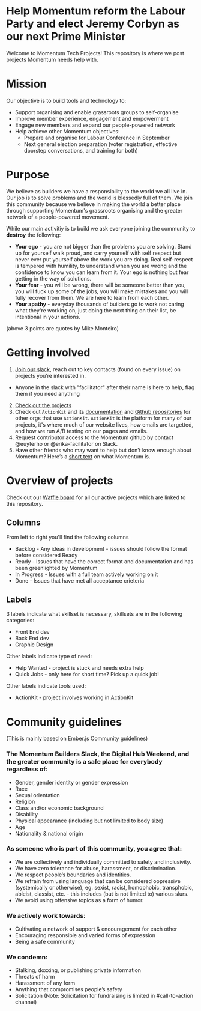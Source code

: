 # Help Momentum reform the Labour Party and elect Jeremy Corbyn as our next Prime Minister
Welcome to Momentum Tech Projects! This repository is where we post projects Momentum needs help with.

# Mission
Our objective is to build tools and technology to:
- Support organising and enable grassroots groups to self-organise
- Improve member experience, engagement and empowerment 
- Engage new members and expand our people-powered network
- Help achieve other Momentum objectives:
  - Prepare and organise for Labour Conference in September
  - Next general election preparation (voter registration, effective doorstep conversations, and training for both)
 
# Purpose
We believe as builders we have a responsibility to the world we all live in. Our job is to solve problems and the world is blessedly full of them. We join this community because we believe in making the world a better place through supporting Momentum's grassroots organising and the greater network of a people-powered movement.

While our main activitiy is to build we ask everyone joining the community to **destroy** the following:
- **Your ego** - you are not bigger than the problems you are solving. Stand up for yourself walk proud, and carry yourself with self respect but never ever put yourself above the work you are doing. Real self-respect is tempered with humility, to understand when you are wrong and the confidence to know you can learn from it. Your ego is nothing but fear getting in the way of solutions.
- **Your fear** - you will be wrong, there will be someone better than you, you will fuck up some of the jobs, you will make mistakes and you will fully recover from them. We are here to learn from each other. 
- **Your apathy** - everyday thousands of builders go to work not caring what they're working on, just doing the next thing on their list, be intentional in your actions.

(above 3 points are quotes by Mike Monteiro)
  
# Getting involved
1. [Join our slack](https://join.slack.com/mom-digihub-event/shared_invite/MjA5NDg2MTEzMjA1LTE0OTk0MzE0MTEtMDU3ZmQ3ZjkwYg), reach out to key contacts (found on every issue) on projects you’re interested in. 
- Anyone in the slack with "facilitator" after their name is here to help, flag them if you need anything
2. [Check out the projects](#overview-of-projects)
3. Check out `ActionKit` and its [documentation](https://roboticdogs.actionkit.com/docs/manual/guide/index.html) and [Github repositories](https://github.com/search?p=2&q=actionkit&type=Repositories) for other orgs that use `ActionKit`. `ActionKit` is the platform for many of our projects, it's where much of our website lives, how emails are targetted, and how we run A/B testing on our pages and emails. 
4. Request contributor access to the Momentum github by contact @euyterho or @erika-facilitator on Slack.
5. Have other friends who may want to help but don’t know enough about Momentum? Here’s a [short text](https://docs.google.com/document/d/140L51BhgVIwrDvsQM982Sj4v3fpfVqp2T8lyWJELPnE/edit?usp=sharing) on what Momentum is.

# Overview of projects
Check out our [Waffle board](https://waffle.io/PeoplesMomentum/projects) for all our active projects which are linked to this repository. 

## Columns
From left to right you'll find the following columns
- Backlog - Any ideas in development - issues should follow the format before considered Ready
- Ready - Issues that have the correct format and documentation and has been greenlighted by Momentum
- In Progress - Issues with a full team actively working on it
- Done - Issues that have met all acceptance crieteria

## Labels
3 labels indicate what skillset is necessary, skillsets are in the following categories:
- Front End dev
- Back End dev
- Graphic Design

Other labels indicate type of need:
- Help Wanted - project is stuck and needs extra help
- Quick Jobs - only here for short time? Pick up a quick job!

Other labels indicate tools used:
- ActionKit - project involves working in ActionKit

# Community guidelines
(This is mainly based on Ember.js Community guidelines)

### The Momentum Builders Slack, the Digital Hub Weekend, and the greater community is a safe place for everybody regardless of:
- Gender, gender identity or gender expression
- Race
- Sexual orientation
- Religion
- Class and/or economic background
- Disability
- Physical appearance (including but not limited to body size)
- Age
- Nationality & national origin

### As someone who is part of this community, you agree that:
- We are collectively and individually committed to safety and inclusivity.
- We have zero tolerance for abuse, harassment, or discrimination.
- We respect people’s boundaries and identities.
- We refrain from using language that can be considered oppressive (systemically or otherwise), eg. sexist, racist, homophobic, transphobic, ableist, classist, etc. - this includes (but is not limited to) various slurs.
- We avoid using offensive topics as a form of humor.

### We actively work towards:
- Cultivating a network of support & encouragement for each other
- Encouraging responsible and varied forms of expression
- Being a safe community

### We condemn:
- Stalking, doxxing, or publishing private information
- Threats of harm
- Harassment of any form
- Anything that compromises people’s safety
- Solicitation (Note: Solicitation for fundraising is limited in #call-to-action channel)
